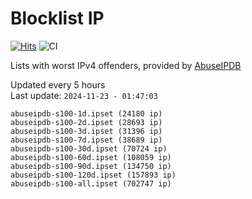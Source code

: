 # Blocklist IP

[![Hits](https://hits.seeyoufarm.com/api/count/incr/badge.svg?url=https%3A%2F%2Fgithub.com%2Fborestad%2Fblocklist-ip%2F&count_bg=%2379C83D&title_bg=%23555555&icon=&icon_color=%23E7E7E7&title=hits&edge_flat=false)](https://hits.seeyoufarm.com)  ![CI](https://img.shields.io/github/workflow/status/borestad/blocklist-ip/CI?style=flat-square)

Lists with worst IPv4 offenders, provided by [AbuseIPDB](https://www.abuseipdb.com/)

<!-- FOOTER-PLACEHOLDER -->
Updated every 5 hours<br>
Last update: `2024-11-23 - 01:47:03`
```
abuseipdb-s100-1d.ipset (24180 ip)
abuseipdb-s100-2d.ipset (28693 ip)
abuseipdb-s100-3d.ipset (31396 ip)
abuseipdb-s100-7d.ipset (38689 ip)
abuseipdb-s100-30d.ipset (70724 ip)
abuseipdb-s100-60d.ipset (108059 ip)
abuseipdb-s100-90d.ipset (134750 ip)
abuseipdb-s100-120d.ipset (157893 ip)
abuseipdb-s100-all.ipset (702747 ip)
```
